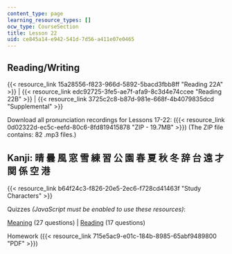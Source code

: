 ```yaml
---
content_type: page
learning_resource_types: []
ocw_type: CourseSection
title: Lesson 22
uid: ce845a14-e942-541d-7d56-a411e07e0465
---
```


Reading/Writing
---------------

{{< resource_link 15a28556-f823-966d-5892-5bacd3fbb8ff "Reading 22A" >}} | {{< resource_link edc92725-3fe5-ae7f-afa9-8c3d4e74ccee "Reading 22B" >}} | {{< resource_link 3725c2c8-b87d-981e-668f-4b4079835dcd "Supplemental" >}}

Download all pronunciation recordings for Lessons 17-22: ({{< resource_link 0d02322d-ec5c-eefd-80c6-8fd819415878 "ZIP - 19.7MB" >}}) (The ZIP file contains: 82 .mp3 files.)

Kanji: 晴 曇 風 窓 雪 練 習 公 園 春 夏 秋 冬 辞 台 遠 才 関 係 空 港
------------------------------------------------

{{< resource_link b64f24c3-f826-20e5-2ec6-f728cd41463f "Study Characters" >}}

Quizzes _(JavaScript must be enabled to use these resources)_:

[Meaning](/ans7870/21f/21f.504/s09/lesson22/kanji22-mean/kq22meanq1.html) (27 questions) | [Reading](/ans7870/21f/21f.504/s09/lesson22/kanji22-read/kq22readq1.html) (17 questions)

Homework ({{< resource_link 715e5ac9-e01c-184b-8985-65abf9489800 "PDF" >}})
